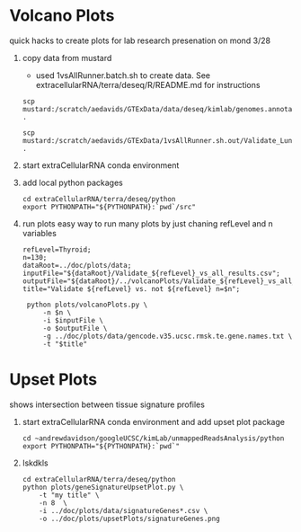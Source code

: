 # Volcano Plots
quick hacks to create plots for lab research presenation on mond 3/28

1. copy data from mustard
   * used 1vsAllRunner.batch.sh to create data. See extracellularRNA/terra/deseq/R/README.md for instructions
   ```
   scp mustard:/scratch/aedavids/GTExData/data/deseq/kimlab/genomes.annotations/gencode.35/gencode.v35.ucsc.rmsk.te.gene.names.txt .
   
   scp mustard:/scratch/aedavids/GTExData/1vsAllRunner.sh.out/Validate_Lung_vs_all_results.csv .
   ```
   
2. start extraCellularRNA conda environment

3. add local python packages
   ```
   cd extraCellularRNA/terra/deseq/python
   export PYTHONPATH="${PYTHONPATH}:`pwd`/src"
   ```
   
4. run plots easy way to run many plots by just chaning refLevel and n variables
   ```
   refLevel=Thyroid; 
   n=130; 
   dataRoot=../doc/plots/data; 
   inputFile="${dataRoot}/Validate_${refLevel}_vs_all_results.csv"; 
   outputFile="${dataRoot}/../volcanoPlots/Validate_${refLevel}_vs_all_results.png"; 
   title="Validate ${refLevel} vs. not ${refLevel} n=$n";
    
    python plots/volcanoPlots.py \
        -n $n \
        -i $inputFile \
        -o $outputFile \
        -g ../doc/plots/data/gencode.v35.ucsc.rmsk.te.gene.names.txt \
        -t "$title"
   ```

# Upset Plots
shows intersection between tissue signature profiles

1. start extraCellularRNA conda environment and add upset plot package
   ```
   cd ~andrewdavidson/googleUCSC/kimLab/unmappedReadsAnalysis/python
   export PYTHONPATH="${PYTHONPATH}:`pwd`"
   ```
   
2. lskdkls
   ```
   cd extraCellularRNA/terra/deseq/python
   python plots/geneSignatureUpsetPlot.py \
       -t "my title" \
       -n 8  \
       -i ../doc/plots/data/signatureGenes*.csv \
       -o ../doc/plots/upsetPlots/signatureGenes.png
   ```
   

